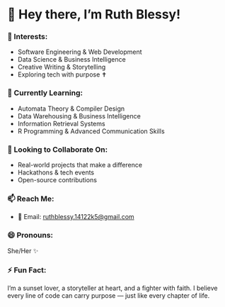 # 👋 Hey there, I’m Ruth Blessy!

### 👀 Interests:
- Software Engineering & Web Development  
- Data Science & Business Intelligence  
- Creative Writing & Storytelling  
- Exploring tech with purpose ✝️

### 🌱 Currently Learning:
- Automata Theory & Compiler Design  
- Data Warehousing & Business Intelligence  
- Information Retrieval Systems  
- R Programming & Advanced Communication Skills

### 💞️ Looking to Collaborate On:
- Real-world projects that make a difference  
- Hackathons & tech events  
- Open-source contributions

### 📫 Reach Me:
- 📧 Email: ruthblessy.14122k5@gmail.com  

### 😄 Pronouns:
She/Her ✨

### ⚡ Fun Fact:
I’m a sunset lover, a storyteller at heart, and a fighter with faith. I believe every line of code can carry purpose — just like every chapter of life.  
